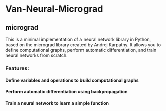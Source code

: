 # Van-Neural-Micrograd

## micrograd

This is a minimal implementation of a neural network library in Python, based on the micrograd library created by Andrej Karpathy. It allows you to define computational graphs, perform automatic differentiation, and train neural networks from scratch.

### Features:

#### Define variables and operations to build computational graphs
#### Perform automatic differentiation using backpropagation
#### Train a neural network to learn a simple function
